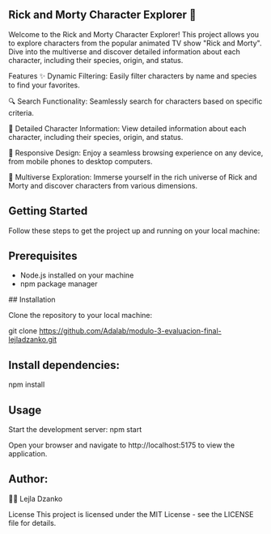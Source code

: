 ## Rick and Morty Character Explorer 🚀
Welcome to the Rick and Morty Character Explorer! This project allows you to explore characters from the popular animated TV show "Rick and Morty". Dive into the multiverse and discover detailed information about each character, including their species, origin, and status.


Features
✨ Dynamic Filtering: Easily filter characters by name and species to find your favorites.

🔍 Search Functionality: Seamlessly search for characters based on specific criteria.

📜 Detailed Character Information: View detailed information about each character, including their species, origin, and status.

🎨 Responsive Design: Enjoy a seamless browsing experience on any device, from mobile phones to desktop computers.

🌌 Multiverse Exploration: Immerse yourself in the rich universe of Rick and Morty and discover characters from various dimensions.

## Getting Started
Follow these steps to get the project up and running on your local machine:

## Prerequisites
- Node.js installed on your machine
- npm package manager

## Installation

Clone the repository to your local machine:

git clone https://github.com/Adalab/modulo-3-evaluacion-final-lejladzanko.git

## Install dependencies:

npm install

## Usage
Start the development server:
npm start

Open your browser and navigate to http://localhost:5175 to view the application.

## Author: 
👩‍💻 Lejla Dzanko 

License
This project is licensed under the MIT License - see the LICENSE file for details.
